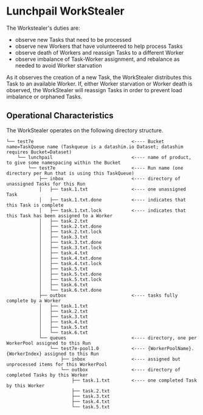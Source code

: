 # Lunchpail WorkStealer

The Workstealer's duties are:

- observe new Tasks that need to be processed
- observe new Workers that have volunteered to help process Tasks
- observe death of Workers and reassign Tasks to a different Worker
- observe imbalance of Task-Worker assignment, and rebalance as needed
  to avoid Worker starvation

As it observes the creation of a new Task, the WorkStealer distributes
this Task to an available Worker. If, either Worker starvation or
Worker death is observed, the WorkStealer will reassign Tasks in order
to prevent load imbalance or orphaned Tasks.

## Operational Characteristics

The WorkStealer operates on the following directory structure.

```
└── test7e                                    <---- Bucket name=TaskQueue name (Taskqueue is a datashim.io Dataset; datashim requires Bucket=Dataset)
    └── lunchpail                             <---- name of product, to give some namespacing within the Bucket
        └── test7e                            <---- Run name (one directory per Run that is using this TaskQueue)
            ├── inbox                         <---- directory of unassigned Tasks for this Run
            │   ├── task.1.txt                <---- one unassigned Task
            │   ├── task.1.txt.done           <---- indicates that this Task is complete
            │   ├── task.1.txt.lock           <---- indicates that this Task has been assigned to a Worker
            │   ├── task.2.txt
            │   ├── task.2.txt.done
            │   ├── task.2.txt.lock
            │   ├── task.3.txt
            │   ├── task.3.txt.done
            │   ├── task.3.txt.lock
            │   ├── task.4.txt
            │   ├── task.4.txt.done
            │   ├── task.4.txt.lock
            │   ├── task.5.txt
            │   ├── task.5.txt.done
            │   ├── task.5.txt.lock
            │   ├── task.6.txt
            │   └── task.6.txt.done
            ├── outbox                        <---- tasks fully complete by a Worker
            │   ├── task.1.txt
            │   ├── task.2.txt
            │   ├── task.3.txt
            │   ├── task.4.txt
            │   ├── task.5.txt
            │   └── task.6.txt
            └── queues                        <---- directory, one per WorkerPool assigned to this Run
                └── test7e-pool1.0            <---- {WorkerPoolName}.{WorkerIndex} assigned to this Run
                    ├── inbox                 <---- assigned but unprocessed items for this WorkerPool
                    └── outbox                <---- directory of completed Tasks by this Worker
                        ├── task.1.txt        <---- one completed Task by this Worker
                        ├── task.2.txt
                        ├── task.3.txt
                        ├── task.4.txt
                        └── task.5.txt
```
